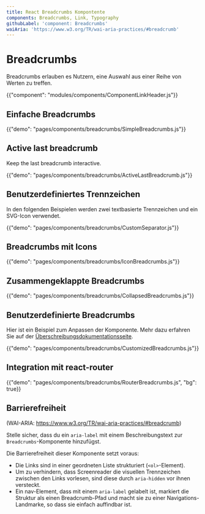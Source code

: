 ```yaml
---
title: React Breadcrumbs Kompontente
components: Breadcrumbs, Link, Typography
githubLabel: 'component: Breadcrumbs'
waiAria: 'https://www.w3.org/TR/wai-aria-practices/#breadcrumb'
---
```


# Breadcrumbs

<p class="description">Breadcrumbs erlauben es Nutzern, eine Auswahl aus einer Reihe von Werten zu treffen.</p>

{{"component": "modules/components/ComponentLinkHeader.js"}}

## Einfache Breadcrumbs

{{"demo": "pages/components/breadcrumbs/SimpleBreadcrumbs.js"}}

## Active last breadcrumb

Keep the last breadcrumb interactive.

{{"demo": "pages/components/breadcrumbs/ActiveLastBreadcrumb.js"}}

## Benutzerdefiniertes Trennzeichen

In den folgenden Beispielen werden zwei textbasierte Trennzeichen und ein SVG-Icon verwendet.

{{"demo": "pages/components/breadcrumbs/CustomSeparator.js"}}

## Breadcrumbs mit Icons

{{"demo": "pages/components/breadcrumbs/IconBreadcrumbs.js"}}

## Zusammengeklappte Breadcrumbs

{{"demo": "pages/components/breadcrumbs/CollapsedBreadcrumbs.js"}}

## Benutzerdefinierte Breadcrumbs

Hier ist ein Beispiel zum Anpassen der Komponente. Mehr dazu erfahren Sie auf der [Überschreibungsdokumentationsseite](/customization/how-to-customize/).

{{"demo": "pages/components/breadcrumbs/CustomizedBreadcrumbs.js"}}

## Integration mit react-router

{{"demo": "pages/components/breadcrumbs/RouterBreadcrumbs.js", "bg": true}}

## Barrierefreiheit

(WAI-ARIA: https://www.w3.org/TR/wai-aria-practices/#breadcrumb)

Stelle sicher, dass du ein `aria-label` mit einem Beschreibungstext zur `Breadcrumbs`-Komponente hinzufügst.

Die Barrierefreiheit dieser Komponente setzt voraus:

- Die Links sind in einer geordneten Liste strukturiert (`<ol>`-Element).
- Um zu verhindern, dass Screenreader die visuellen Trennzeichen zwischen den Links vorlesen, sind diese durch `aria-hidden` vor ihnen versteckt.
- Ein nav-Element, dass mit einem `aria-label` gelabelt ist, markiert die Struktur als einen Breadcrumb-Pfad und macht sie zu einer Navigations-Landmarke, so dass sie einfach auffindbar ist.
